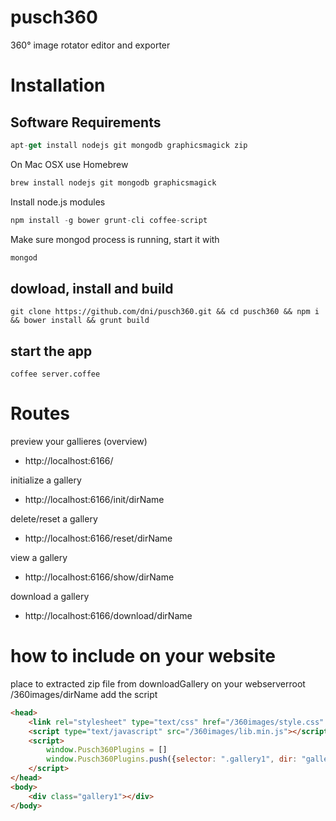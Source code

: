 pusch360
========

360° image rotator editor and exporter

# Installation

## Software Requirements

```js
apt-get install nodejs git mongodb graphicsmagick zip
```
On Mac OSX use Homebrew
```js
brew install nodejs git mongodb graphicsmagick
```
Install node.js modules
```js
npm install -g bower grunt-cli coffee-script
```
Make sure mongod process is running, start it with

```js
mongod
```

## dowload, install and build

```shell
git clone https://github.com/dni/pusch360.git && cd pusch360 && npm i && bower install && grunt build
```


## start the app
```shell
coffee server.coffee
```

# Routes

preview your gallieres (overview)
* http://localhost:6166/

initialize a gallery
* http://localhost:6166/init/dirName

delete/reset a gallery
* http://localhost:6166/reset/dirName

view a gallery
* http://localhost:6166/show/dirName

download a gallery
* http://localhost:6166/download/dirName

# how to include on your website

place to extracted zip file from downloadGallery on your webserverroot /360images/dirName
add the script

```html
<head>
    <link rel="stylesheet" type="text/css" href="/360images/style.css" media="all">
    <script type="text/javascript" src="/360images/lib.min.js"></script>
    <script>
        window.Pusch360Plugins = []
        window.Pusch360Plugins.push({selector: ".gallery1", dir: "gallery1"});
    </script>
</head>
<body>
    <div class="gallery1"></div>
</body>
```
